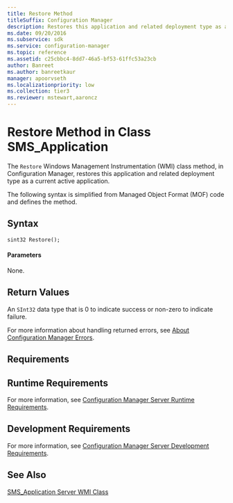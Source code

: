 ```yaml
---
title: Restore Method
titleSuffix: Configuration Manager
description: Restores this application and related deployment type as a current active application.
ms.date: 09/20/2016
ms.subservice: sdk
ms.service: configuration-manager
ms.topic: reference
ms.assetid: c25cbbc4-8dd7-46a5-bf53-61ffc53a23cb
author: Banreet
ms.author: banreetkaur
manager: apoorvseth
ms.localizationpriority: low
ms.collection: tier3
ms.reviewer: mstewart,aaroncz 
---
```

# Restore Method in Class SMS_Application
The `Restore` Windows Management Instrumentation (WMI) class method, in Configuration Manager, restores this application and related deployment type as a current active application.  

 The following syntax is simplified from Managed Object Format (MOF) code and defines the method.  

## Syntax  

```  
sint32 Restore();  
```  

#### Parameters  
 None.  

## Return Values  
 An `SInt32` data type that is 0 to indicate success or non-zero to indicate failure.  

 For more information about handling returned errors, see [About Configuration Manager Errors](../../../develop/core/understand/about-configuration-manager-errors.md).  

## Requirements  

## Runtime Requirements  
 For more information, see [Configuration Manager Server Runtime Requirements](../../../develop/core/reqs/server-runtime-requirements.md).  

## Development Requirements  
 For more information, see [Configuration Manager Server Development Requirements](../../../develop/core/reqs/server-development-requirements.md).  

## See Also  
 [SMS_Application Server WMI Class](../../../develop/reference/apps/sms_application-server-wmi-class.md)   
